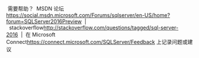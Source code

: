 <Token xmlns:xlink="http://www.w3.org/1999/xlink"><para><mediaLinkInline><image xlink:href="173ab206-1146-43d1-ba3c-35a212f09a14"/></mediaLinkInline> 需要帮助？&#160;&#160;<externalLink><linkText>MSDN 论坛</linkText><linkUri>https://social.msdn.microsoft.com/Forums/sqlserver/en-US/home?forum=SQLServer2016Preview</linkUri></externalLink>&#160;&#160;|&#160;&#160;<externalLink><linkText>stackoverflow</linkText><linkUri>http://stackoverflow.com/questions/tagged/sql-server-2016</linkUri></externalLink>&#160;&#160;|&#160;&#160;在&#160;<externalLink><linkText>Microsoft Connect</linkText><linkUri>https://connect.microsoft.com/SQLServer/Feedback</linkUri></externalLink> 上记录问题或建议</para></Token>
